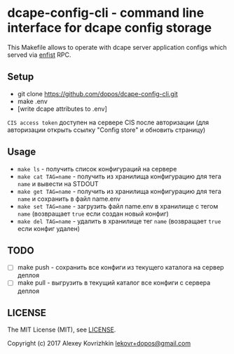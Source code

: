 # dcape-config-cli - command line interface for dcape config storage

This Makefile allows to operate with dcape server application configs which served via [enfist](https://github.com/pgrpc/pgrpc-sql-enfist) RPC.

## Setup

* git clone https://github.com/dopos/dcape-config-cli.git
* make .env 
* [write dcape attributes to .env]

`CIS access token` доступен на сервере CIS после авторизации (для авторизации открыть ссылку "Config store" и обновить страницу)

## Usage

* `make ls` - получить список конфигураций на сервере
* `make cat TAG=name` - получить из хранилища конфигурацию для тега `name` и вывести на STDOUT
* `make get TAG=name` - получить из хранилища конфигурацию для тега `name` и сохранить в файл name.env
* `make set TAG=name` - загрузить файл name.env в хранилище с тегом `name` (возвращает `true` если создан новый конфиг)
* `make del TAG=name` - удалить в хранилище тег `name` (возвращает `true` если конфиг удален)

## TODO

* [ ] make push - сохранить все конфиги из текущего каталога на сервер деплоя
* [ ] make pull - выгрузить в текущий каталог все конфиги с сервера деплоя

## LICENSE

The MIT License (MIT), see [LICENSE](LICENSE).

Copyright (c) 2017 Alexey Kovrizhkin <lekovr+dopos@gmail.com>
